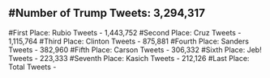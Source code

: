 #Number of Trump Tweets: 3,294,317
---
#First Place: Rubio Tweets - 1,443,752
#Second Place: Cruz Tweets - 1,115,764
#Third Place: Clinton Tweets - 875,881
#Fourth Place: Sanders Tweets - 382,960
#Fifth Place: Carson Tweets - 306,332
#Sixth Place: Jeb! Tweets - 223,333
#Seventh Place: Kasich Tweets - 212,126
#Last Place: Total Tweets -  
